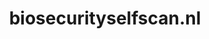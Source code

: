 ---
layout: post
title:  "biosecurityselfscan.nl"
internal_url:  "/dutchgov/biosecurityselfscan.nl.html"
categories: dutchgov
---